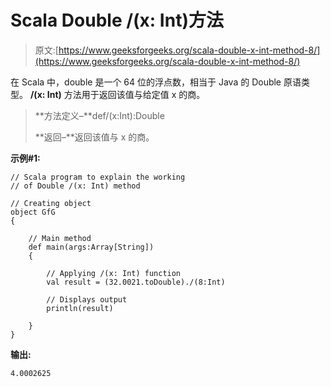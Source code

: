 # Scala Double /(x: Int)方法

> 原文:[https://www.geeksforgeeks.org/scala-double-x-int-method-8/](https://www.geeksforgeeks.org/scala-double-x-int-method-8/)

在 Scala 中，double 是一个 64 位的浮点数，相当于 Java 的 Double 原语类型。 **/(x: Int)** 方法用于返回该值与给定值 x 的商。

> **方法定义–**def/(x:Int):Double
> 
> **返回–**返回该值与 x 的商。

**示例#1:**

```
// Scala program to explain the working 
// of Double /(x: Int) method

// Creating object
object GfG
{ 

    // Main method
    def main(args:Array[String])
    {

        // Applying /(x: Int) function
        val result = (32.0021.toDouble)./(8:Int)

        // Displays output
        println(result)

    }
} 
```

**输出:**

```
4.0002625

```